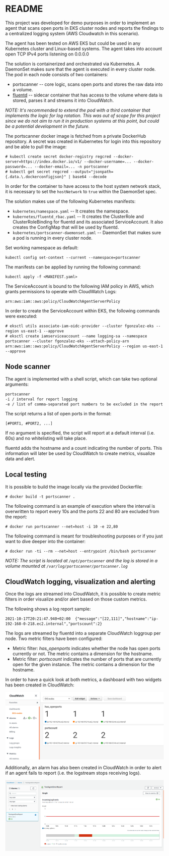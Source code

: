 # README

This project was developed for demo purposes in order to implement an agent that scans open ports in EKS cluster nodes and reports the findings to a centralized logging system (AWS Cloudwatch in this scenario). 

The agent has been tested on AWS EKS but could be used in any Kubernetes cluster and Linux-based systems. The agent takes into account open TCP IPv4 ports listening on 0.0.0.0

The solution is containerized and orchestrated via Kubernetes. A DaemonSet makes sure that the agent is executed in every cluster node. The pod in each node consists of two containers: 

* portscanner -- core logic, scans open ports and stores the raw data into a volume.
* [fluentd](https://www.fluentd.org/) -- sidecar container that has access to the volume where data is stored, parses it and streams it into CloudWatch.

*NOTE: It's recommended to extend the pod with a third container that implements the logic for log rotation. This was out of scope for this project since we do not aim to run it in production systems at this point, but could be a potential development in the future.*

The portscanner docker image is fetched from a private DockerHub repository. A secret was created in Kubernetes for login into this repository and be able to pull the image:

```
# kubectl create secret docker-registry regcred --docker-server=https://index.docker.io/v1/ --docker-username=... --docker-password=... --docker-email=... -n portscanner
# kubectl get secret regcred --output="jsonpath={.data.\.dockerconfigjson}" | base64 --decode
```

In order for the container to have access to the host system network stack, it is necessary to set the ``hostNetwork`` to ``true`` within the DaemonSet spec.

The solution makes use of the following Kubernetes manifests:

* ``kubernetes/namespace.yaml`` -- It creates the namespace.
* ``kubernetes/fluentd_rbac.yaml`` -- It creates the ClusterRole and ClusterRoleBinding for fluentd and its associated ServiceAccount. It also creates the ConfigMap that will be used by fluentd. 
* ``kubernetes/portscanner-daemonset.yaml`` -- DaemonSet that makes sure a pod is running in every cluster node.

Set working namespace as default:

```
kubectl config set-context --current --namespace=portscanner
```

The manifests can be applied by running the following command:

```
kubectl apply -f <MANIFEST.yaml>
```

The ServiceAccount is bound to the following IAM policy in AWS, which grants permissions to operate with CloudWatch Logs:

```
arn:aws:iam::aws:policy/CloudWatchAgentServerPolicy
```

In order to create the ServiceAccount within EKS, the following commands were executed:

```
# eksctl utils associate-iam-oidc-provider --cluster fgonzalez-eks --region us-east-1 --approve
# eksctl create iamserviceaccount --name logging-sa --namespace portscanner --cluster fgonzalez-eks --attach-policy-arn arn:aws:iam::aws:policy/CloudWatchAgentServerPolicy --region us-east-1 --approve
```

## Node scanner

The agent is implemented with a shell script, which can take two optional arguments:

```
portscanner
-i / interval for report logging
-e / list of comma-separated port numbers to be excluded in the report
```

The script returns a list of open ports in the format:

```
[#PORT1, #PORT2, ...]
```

If no argument is specified, the script will report at a default interval (i.e. 60s) and no whitelisting will take place.

fluentd adds the hostname and a count indicating the number of ports. This information will later be used by CloudWatch to create metrics, visualize data and alert.

## Local testing

It is possible to build the image locally via the provided Dockerfile:

```
# docker build -t portscanner .
```

The following command is an example of execution where the interval is overwritten to report every 10s and the ports 22 and 80 are excluded from the report:

```
# docker run portscanner --net=host -i 10 -e 22,80
```

The following command is meant for troubleshooting purposes or if you just want to dive deeper into the container:

```
# docker run -ti --rm --net=host --entrypoint /bin/bash portscanner
```

*NOTE: The script is located at ``/opt/portscanner`` and the log is stored in a volume mounted at ``/var/log/portscanner/portscanner.log``*

## CloudWatch logging, visualization and alerting

Once the logs are streamed into CloudWatch, it is possible to create metric filters in order visualize and/or alert based on those custom metrics.

The following shows a log report sample:

```
2021-10-17T20:21:47.940+02:00  {"message":"[22,111]","hostname":"ip-192-168-0-218.ec2.internal","portscount":2}
```

The logs are streamed by fluentd into a separate CloudWatch loggroup per node. Two metric filters have been configured:

* Metric filter: *has_openports* indicates whether the node has open ports currently or not. The metric contains a dimension for the hostname.
* Metric filter: *portscount* indicates the number of ports that are currently open for the given instance. The metric contains a dimension for the hostname.

In order to have a quick look at both metrics, a dashboard with two widgets has been created in CloudWatch:

![CloudWatch Dashboards](screenshots/cw_dashboard.png)

Additionally, an alarm has also been created in CloudWatch in order to alert if an agent fails to report (i.e. the logstream stops receiving logs).

![Report Alert](screenshots/cw_test_alert.png)


